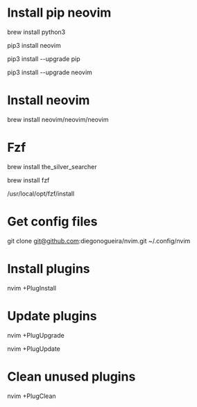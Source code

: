 # Install pip neovim

brew install python3

pip3 install neovim

pip3 install --upgrade pip

pip3 install --upgrade neovim

# Install neovim

brew install neovim/neovim/neovim

# Fzf

brew install the_silver_searcher

brew install fzf

/usr/local/opt/fzf/install

# Get config files

git clone git@github.com:diegonogueira/nvim.git ~/.config/nvim

# Install plugins

nvim +PlugInstall

# Update plugins

nvim +PlugUpgrade

nvim +PlugUpdate

# Clean unused plugins

nvim +PlugClean
